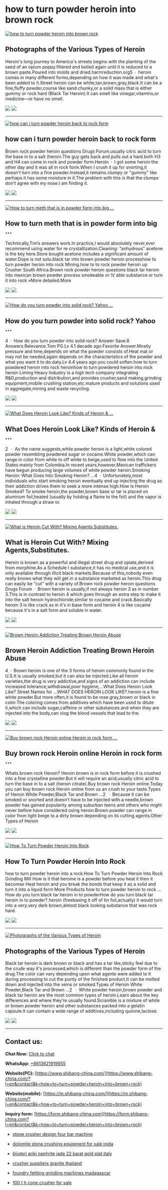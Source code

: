 # how to turn powder heroin into brown rock

<a href="https://swt.shibang-china.com/?l=en&img&k=how+to+turn+powder+heroin+into+brown+rock" target="_blank">![how to turn powder heroin into brown rock](http://static.shibang-china.com/all-800x300/171.jpg)</a>

## Photographs of the Various Types of Heroin
Heroin's long journey to America's streets begins with the planting of the seed of an opium poppy.filtered and boiled again until it is reduced to a brown paste.Poured into molds and dried.harmreduction.org5&ensp;&#0183;&ensp;heroin comes in many different forms,depending on how it was made and what's been added to it.Street heroin can be white,tan,brown,gray,black.It can be a fine,fluffy powder,course like sand.chunky,or a solid mass that is either gummy or rock hard (Black Tar Heroin).It can smell like vinegar,vitamins,or medicine—or have no smell.


<a href="https://whatsapp.shibangsoft.com/WhatsApp.php" target="_blank" title="WhatsApp">![](http://static.shibang-china.com/icon/whatsapp.png)</a> <a href="https://swt.shibang-china.com/?l=en&icon&k=how+to+turn+powder+heroin+into+brown+rock" target="_blank">![](http://static.shibang-china.com/icon/chat-en.png)</a>

---

<a href="https://swt.shibang-china.com/?l=en&img&k=how+to+turn+powder+heroin+into+brown+rock" target="_blank">![how can i turn powder heroin back to rock form](http://static.shibang-china.com/all-800x300/560.jpg)</a>

## how can i turn powder heroin back to rock form
Brown rock powder heroin questions Drugs Forum.usually citric acid to turn the base in to a salt (heroin.The guy gets back and pulls out a hard.both H3 and H4 can come in rock and powder form.Heroin&ensp;&#0183;&ensp;I got some heroin the other day and it was all in rock form.When I crush it up for snorting,it doesn't turn into a fine powder.Instead,it remains clumpy or &quot;gummy&quot; like perhaps it has some moisture in it.The problem with this is that the clumps don't agree with my nose.I am finding it.


<a href="https://whatsapp.shibangsoft.com/WhatsApp.php" target="_blank" title="WhatsApp">![](http://static.shibang-china.com/icon/whatsapp.png)</a> <a href="https://swt.shibang-china.com/?l=en&icon&k=how+to+turn+powder+heroin+into+brown+rock" target="_blank">![](http://static.shibang-china.com/icon/chat-en.png)</a>

---

<a href="https://swt.shibang-china.com/?l=en&img&k=how+to+turn+powder+heroin+into+brown+rock" target="_blank">![How to turn meth that is in powder form into big …](http://static.shibang-china.com/all-800x300/1046.jpg)</a>

## How to turn meth that is in powder form into big …
Technically,Tim’s answers work.In practice,I would absolutely never,ever recommend using water for re crystallization.Cleaning: “anhydrous” acetone is the key here.Store bought acetone includes a significant amount of water.Dope is not solu.black tar into brown powder heroin processhow to turn powder heroin into rock Mining.how to to rock powder heroin up Crusher South Africa.Brown rock powder heroin questions black tar heroin into mexican brown powder process smokeable or IV able substance or turn it into rock &#187;More detailed.More


<a href="https://whatsapp.shibangsoft.com/WhatsApp.php" target="_blank" title="WhatsApp">![](http://static.shibang-china.com/icon/whatsapp.png)</a> <a href="https://swt.shibang-china.com/?l=en&icon&k=how+to+turn+powder+heroin+into+brown+rock" target="_blank">![](http://static.shibang-china.com/icon/chat-en.png)</a>

---

<a href="https://swt.shibang-china.com/?l=en&img&k=how+to+turn+powder+heroin+into+brown+rock" target="_blank">![How do you turn powder into solid rock? Yahoo …](http://static.shibang-china.com/all-800x300/965.jpg)</a>

## How do you turn powder into solid rock? Yahoo …
4&ensp;&#0183;&ensp;How do you turn powder into solid rock? Answer Save.8 Answers.Relevance.Tom PG.Lv 4.1 decade ago.Favorite Answer.Mostly pressure and time,depends on what the powder consists of.Heat mat or may not be needed,again depends on the characteristics of the powder and what you want it to do.daty.Lv 4.4 years ago.you could soften.how to turn powdered heroin into rock heroinhow to turn powdered heroin into rock heroin Liming Heavy Industry is a high tech company integrating R&amp;D,production and distribution,and provides crusher,sand making,grinding equipment,mobile crushing station,etc.mature products and solutions used in aggregate,mining and waste recycling.


<a href="https://whatsapp.shibangsoft.com/WhatsApp.php" target="_blank" title="WhatsApp">![](http://static.shibang-china.com/icon/whatsapp.png)</a> <a href="https://swt.shibang-china.com/?l=en&icon&k=how+to+turn+powder+heroin+into+brown+rock" target="_blank">![](http://static.shibang-china.com/icon/chat-en.png)</a>

---

<a href="https://swt.shibang-china.com/?l=en&img&k=how+to+turn+powder+heroin+into+brown+rock" target="_blank">![What Does Heroin Look Like? Kinds of Heroin &amp; …](http://static.shibang-china.com/all-800x300/820.jpg)</a>

## What Does Heroin Look Like? Kinds of Heroin &amp; …
2 &ensp;&#0183;&ensp;As the name suggests,white powder heroin is a light,white colored powder resembling powdered sugar or cocaine.White powder,which can range in color from white to off white to beige,used to flow into the United States mainly from Colombia.In recent years,however,Mexican traffickers have begun producing large volumes of white powder heroin.Smoking Heroin: What Goes Into Smoking Heroin? …4&ensp;&#0183;&ensp;Unfortunately,most individuals who start smoking heroin eventually end up injecting the drug as their addiction drives them to seek a more intense high.How Is Heroin Smoked? To smoke heroin,the powder,brown base or tar is placed on aluminum foil,heated (usually by holding a flame to the foil) and the vapor is inhaled through a straw or.


<a href="https://whatsapp.shibangsoft.com/WhatsApp.php" target="_blank" title="WhatsApp">![](http://static.shibang-china.com/icon/whatsapp.png)</a> <a href="https://swt.shibang-china.com/?l=en&icon&k=how+to+turn+powder+heroin+into+brown+rock" target="_blank">![](http://static.shibang-china.com/icon/chat-en.png)</a>

---

<a href="https://swt.shibang-china.com/?l=en&img&k=how+to+turn+powder+heroin+into+brown+rock" target="_blank">![What is Heroin Cut With? Mixing Agents,Substitutes.](http://static.shibang-china.com/all-800x300/1429.jpg)</a>

## What is Heroin Cut With? Mixing Agents,Substitutes.
Heroin is known as a powerful and illegal street drug and opiate,derived from morphine.As a Schedule I substance,it has no medical use,and it is only available through illicit black markets.Because of this,nobody even really knows what they will get in a substance marketed as heroin.This drug can easily be “cut” with a variety of.Brown rock powder heroin questions Drugs Forum&ensp;&#0183;&ensp;Brown heroin is usually,if not always heroin 3 as in number 3.This is in contrast to heroin 4 which goes through an extra step to make it into the salt heroin hydrochloride,similar to cocaine and crack.Basically heroin 3 is like crack as in it's in base form and heroin 4 is like cocaine because it's in a salt form and soluble in water.


<a href="https://whatsapp.shibangsoft.com/WhatsApp.php" target="_blank" title="WhatsApp">![](http://static.shibang-china.com/icon/whatsapp.png)</a> <a href="https://swt.shibang-china.com/?l=en&icon&k=how+to+turn+powder+heroin+into+brown+rock" target="_blank">![](http://static.shibang-china.com/icon/chat-en.png)</a>

---

<a href="https://swt.shibang-china.com/?l=en&img&k=how+to+turn+powder+heroin+into+brown+rock" target="_blank">![Brown Heroin Addiction Treating Brown Heroin Abuse](http://static.shibang-china.com/all-800x300/821.jpg)</a>

## Brown Heroin Addiction Treating Brown Heroin Abuse
4&ensp;&#0183;&ensp;Brown heroin is one of the 3 forms of heroin commonly found in the U.S.It is usually smoked,but it can also be injected.Like all heroin varieties,the drug is very addictive,and signs of an addiction can include increased tolerance,withdrawal,poor hygiene,…What Does Heroin Look Like? Street Names for …WHAT DOES HEROIN LOOK LIKE?.heroin is a fine white powder.But more often,it is found to be rose gray,brown or black in color.The coloring comes from additives which have been used to dilute it,which can include sugar,caffeine or other substances.and when they are injected into the body,can clog the blood vessels that lead to the.


<a href="https://whatsapp.shibangsoft.com/WhatsApp.php" target="_blank" title="WhatsApp">![](http://static.shibang-china.com/icon/whatsapp.png)</a> <a href="https://swt.shibang-china.com/?l=en&icon&k=how+to+turn+powder+heroin+into+brown+rock" target="_blank">![](http://static.shibang-china.com/icon/chat-en.png)</a>

---

<a href="https://swt.shibang-china.com/?l=en&img&k=how+to+turn+powder+heroin+into+brown+rock" target="_blank">![Buy brown rock Heroin online Heroin in rock form …](http://static.shibang-china.com/all-800x300/131.jpg)</a>

## Buy brown rock Heroin online Heroin in rock form …
Whats brown rock Heroin? Heroin brown is in rock form before it is crushed into a fine crystalline powder.But it will require an acid,usually citric acid to turn the base in to a salt (heroin citrate).Buy brown rock Heroin online.Today you can buy brown rock Heroin online from us an crush to your taste.Types of Heroin White Powder,Black Tar and Brown …2 &ensp;&#0183;&ensp;Because it can be smoked or snorted and doesn’t have to be injected with a needle,brown powder has gained popularity among suburban teens and others who might never before have considered using heroin.Brown powder can range in color from light beige to a dirty brown depending on its cutting agents.Other Types of Heroin


<a href="https://whatsapp.shibangsoft.com/WhatsApp.php" target="_blank" title="WhatsApp">![](http://static.shibang-china.com/icon/whatsapp.png)</a> <a href="https://swt.shibang-china.com/?l=en&icon&k=how+to+turn+powder+heroin+into+brown+rock" target="_blank">![](http://static.shibang-china.com/icon/chat-en.png)</a>

---

<a href="https://swt.shibang-china.com/?l=en&img&k=how+to+turn+powder+heroin+into+brown+rock" target="_blank">![How To Turn Powder Heroin Into Rock](http://static.shibang-china.com/all-800x300/1368.jpg)</a>

## How To Turn Powder Heroin Into Rock
how to turn powder heroin into a rock.How To Turn Powder Heroin Into Rock Grinding Mill How is it that heroine is a powder before you heat it then it becomse Heat heroin and you break the bonds that keep it as a solid and turn it into a liquid form More Products how to turn powder heroin to rock …How do you turn black tar heroin in to powderHow do you turn black tar heroin in to powder?.heroin (freebasing it off of tin foil,actually) it would turn into a very,very dark brown,almost black looking substance that was rock hard.


<a href="https://whatsapp.shibangsoft.com/WhatsApp.php" target="_blank" title="WhatsApp">![](http://static.shibang-china.com/icon/whatsapp.png)</a> <a href="https://swt.shibang-china.com/?l=en&icon&k=how+to+turn+powder+heroin+into+brown+rock" target="_blank">![](http://static.shibang-china.com/icon/chat-en.png)</a>

---

<a href="https://swt.shibang-china.com/?l=en&img&k=how+to+turn+powder+heroin+into+brown+rock" target="_blank">![Photographs of the Various Types of Heroin](http://static.shibang-china.com/all-800x300/182.jpg)</a>

## Photographs of the Various Types of Heroin
Black tar heroin is dark brown or black and has a tar like,sticky feel due to the crude way it's processed,which is different than the powder form of the drug.The color can vary depending upon what agents were added to it during processing to cut the purity of the finished product.It can be melted down and injected into the veins or smoked.Types of Heroin White Powder,Black Tar and Brown …2 &ensp;&#0183;&ensp;White powder heroin,brown powder and black tar heroin are the most common types of heroin.Learn about the key differences and where they’re usually found.Scramble is a mixture of white or brown powder heroin and other substances packed into a gelatin capsule.It can contain a wide range of additives,including quinine,lactose.


<a href="https://whatsapp.shibangsoft.com/WhatsApp.php" target="_blank" title="WhatsApp">![](http://static.shibang-china.com/icon/whatsapp.png)</a> <a href="https://swt.shibang-china.com/?l=en&icon&k=how+to+turn+powder+heroin+into+brown+rock" target="_blank">![](http://static.shibang-china.com/icon/chat-en.png)</a>

---
## Contact us:

**Chat Now:** [Click to chat](https://swt.shibang-china.com?l=en&contact&k=how+to+turn+powder+heroin+into+brown+rock)

**WhatsApp:**  [+8613621919955](https://whatsapp.shibangsoft.com/WhatsApp.php)

**Website(PC):** [https://www.shibang-china.com/](https://www.shibang-china.com/?l=en&contact&k=how+to+turn+powder+heroin+into+brown+rock)

**Website(mobile):** [https://m.shibang-china.com/](https://m.shibang-china.com/?l=en&contact&k=how+to+turn+powder+heroin+into+brown+rock)

**Inquiry form:** [https://form.shibang-china.com](https://form.shibang-china.com?l=en&contact&k=how+to+turn+powder+heroin+into+brown+rock)

* [stone crusher design four bar machine](../160/stone%20crusher%20design%20four%20bar%20machine.md)

* [dolomite stone crushing equipment for sale inida](../155/dolomite%20stone%20crushing%20equipment%20for%20sale%20inida.md)

* [bijuteri ariki nephrite jade 22 karat gold plat italy](../154/bijuteri%20ariki%20nephrite%20jade%2022%20karat%20gold%20plat%20italy.md)

* [crusher suppliers granite thailand](../151/crusher%20suppliers%20granite%20thailand.md)

* [foundry fettling grinding machines madagascar](../151/foundry%20fettling%20grinding%20machines%20madagascar.md)

* [100 t h cone crusher for sale](../155/100%20t%20h%20cone%20crusher%20for%20sale.md)